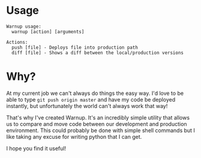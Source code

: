 # Usage
    Warnup usage:
      warnup [action] [arguments]

    Actions:
      push [file] - Deploys file into production path
      diff [file] - Shows a diff between the local/production versions

# Why?
At my current job we can't always do things the easy way. I'd love to be able to type `git push origin master` and have my code be deployed instantly, but unfortunately the world can't always work that way!

That's why I've created Warnup. It's an incredibly simple utility that allows us to compare and move code between our development and production environment. This could probably be done with simple shell commands but I like taking any excuse for writing python that I can get. 

I hope you find it useful!
